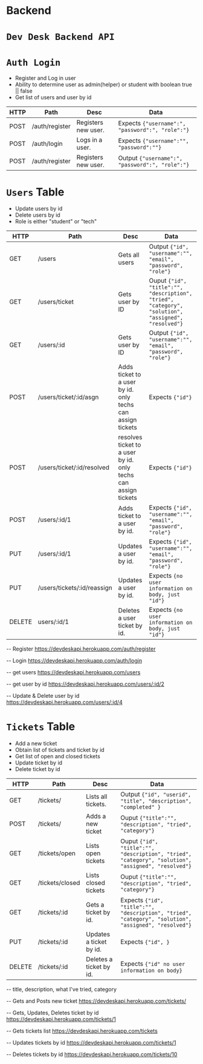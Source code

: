 # Backend

# `Dev Desk Backend API` 


# `Auth Login`

- Register and Log in user
- Ability to determine user as admin(helper) or student with boolean true || false
- Get list of users and user by id

| HTTP | Path               | Desc                                   | Data|
|-|-|-|-|
| POST | /auth/register | Registers new user. | Expects `{"username":", "password":", "role":"}`|
| POST | /auth/login    | Logs in a user.   |  Expects `{"username":"", "password":""}`|
| POST | /auth/register | Registers new user. | Output `{"username":", "password":", "role":"}`|

# `Users` Table

- Update users by id
- Delete users by id
- Role is either "student" or "tech"

| HTTP | Path               | Desc                                   | Data|
|-|-|-|-|
| GET | /users            | Gets all users     |  Output `{"id", "username":"", "email", "password", "role"}`|
| GET | /users/ticket      | Gets user by ID    | Ouput `{"id", "title":"", "description", "tried", "category", "solution", "assigned", "resolved"}`|
| GET | /users/:id      | Gets user by ID    | Output `{"id", "username":"", "email", "password", "role"}`|
| POST | /users/ticket/:id/asgn | Adds ticket to a user by id. only techs can assign tickets  |  Expects `{"id"}`|
| POST | /users/ticket/:id/resolved | resolves ticket to a user by id. only techs can assign tickets  |  Expects `{"id"}`|
| POST | /users/:id/1    | Adds ticket to a user by id.   |  Expects `{"id", "username":"", "email", "password", "role"}`|
| PUT | /users/:id/1    | Updates a user by id.   |  Expects `{"id", "username":"", "email", "password", "role"}`|
|PUT | /users/tickets/:id/reassign    | Updates a user by id.   |   Expects `{no user information on body, just "id"}`|
| DELETE | users/:id/1 | Deletes a user ticket by id.   |  Expects `{no user information on body, just "id"}`|

-- Register https://devdeskapi.herokuapp.com/auth/register

-- Login https://devdeskapi.herokuapp.com/auth/login

-- get users https://devdeskapi.herokuapp.com/users

-- get user by id https://devdeskapi.herokuapp.com/users/:id/2

-- Update & Delete user by id  https://devdeskapi.herokuapp.com/users/:id/4


# `Tickets` Table

- Add a new ticket
- Obtain list of tickets and ticket by id
- Get list of open and closed tickets
- Update ticket by id
- Delete ticket by id

| HTTP | Path               | Desc                                   | Data|
|-|-|-|-|
| GET | /tickets/ | Lists all tickets.   |  Output `{"id", "userid", "title", "description", "completed" }`|
| POST | /tickets/      | Adds a new ticket    |Ouput `{"title":"", "description", "tried", "category"}`|
| GET | /tickets/open      | Lists open tickets    |Ouput `{"id", "title":"", "description", "tried", "category", "solution", "assigned", "resolved"}`|
| GET | /tickets/closed      | Lists closed tickets    |Ouput `{"title":"", "description", "tried", "category"}`|
| GET | /tickets/:id    | Gets a ticket by id.   |  Expects `{"id", "title":"", "description", "tried", "category", "solution", "assigned", "resolved"}`|
| PUT | /tickets/:id | Updates a ticket by id.   |  Expects `{"id", }`|
| DELETE | /tickets/:id | Deletes a ticket by id.   |  Expects `{"id" no user information on body}`|


-- title, description, what I've tried, category 


-- Gets and Posts new ticket https://devdeskapi.herokuapp.com/tickets/

-- Gets, Updates, Deletes ticket by id https://devdeskapi.herokuapp.com/tickets/1

-- Gets tickets list https://devdeskapi.herokuapp.com/tickets

-- Updates tickets by id https://devdeskapi.herokuapp.com/tickets/1

-- Deletes tickets by id https://devdeskapi.herokuapp.com/tickets/10
